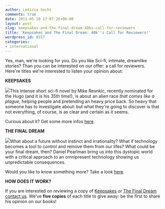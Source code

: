 ```yaml
---
author: Letizia Sechi
comments: true
date: 2011-05-10 17:07:26+00:00
layout: post
slug: keepsakes-and-the-final-dream-40ks-call-for-reviewers
title: 'Keepsakes and The Final Dream: 40k''s Call for Reviewers!'
wordpress_id: 8557
categories:
- international
---
```


Yes, man, we're looking for you. Do you like Sci-fi, intimate, dreamlike stories? Than you can be interested on our offer: a call for reviewers. Here're titles we're interested to listen your opinion about:

**KEEPSAKES**

[![](http://www.40kbooks.com/wp-content/uploads/Ricordi_Resnick_Eng_t1.jpg)](http://www.40kbooks.com/?attachment_id=8560)This intense short sci-fi novel by Mike Resnkic, recently nominated for the Hugo (and it is his 35th time!), is about an alien race _that comes like a plague_, helping people and pretending an heavy price back. So heavy that someone has to investigate about: but what they're going to discover is that not everything, of course, is as clear and certain as it seems.

Curious about it? Get some more infos [here](http://www.40kbooks.com/?page_id=133&category=13&product_id=52).

**THE FINAL DREAM**

[![](http://www.40kbooks.com/wp-content/uploads/sogno-pearlman_GB_okcube_t1.jpg)](http://www.40kbooks.com/?attachment_id=8561)What about a future without instinct and irrationality? What if technology becomes a tool to control and remove them from our lifes? What could be your final dream, then? Daniel Pearlman bring us into this dystopic world with a critical approach to an omnipresent technology showing us unpredictable consequences.

Would you like to know something more? Take a look [here](http://www.40kbooks.com/?page_id=133&category=13&product_id=54).

**HOW DOES IT WORK?**

If you are interested on reviewing a copy of [Keepsakes](http://www.40kbooks.com/?page_id=133&category=13&product_id=52) or [The Final Dream](http://www.40kbooks.com/?page_id=133&category=13&product_id=54) [contact us](mailto:letizia@40kbooks.com). We've **five copies** of each title to give away: be the first to share his opinion on our books!
